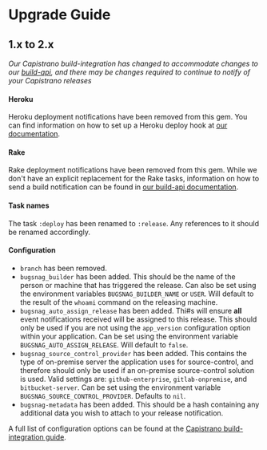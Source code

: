 # Upgrade Guide

## 1.x to 2.x

_Our Capistrano build-integration has changed to accommodate changes to our [build-api](https://docs.bugsnag.com/build-integrations/), and there may be changes required to continue to notify of your Capistrano releases_

#### Heroku

Heroku deployment notifications have been removed from this gem. You can find information on how to set up a Heroku deploy hook at [our documentation](https://docs.bugsnag.com/build-integrations/heroku/).

#### Rake

Rake deployment notifications have been removed from this gem. While we don't have an explicit replacement for the Rake tasks, information on how to send a build notification can be found in [our build-api documentation](https://docs.bugsnag.com/build-integrations/).

#### Task names

The task `:deploy` has been renamed to `:release`. Any references to it should be renamed accordingly.

#### Configuration

- `branch` has been removed.
- `bugsnag_builder` has been added. This should be the name of the person or machine that has triggered the release. Can also be set using the environment variables `BUGSNAG_BUILDER_NAME` or `USER`.  Will default to the result of the `whoami` command on the releasing machine.
- `bugsnag_auto_assign_release` has been added.  Thi#s will ensure **all** event notifications received will be assigned to this release. This should only be used if you are not using the `app_version` configuration option within your application.  Can be set using the environment variable `BUGSNAG_AUTO_ASSIGN_RELEASE`.  Will default to `false`.
- `bugsnag_source_control_provider` has been added. This contains the type of on-premise server the application uses for source-control, and therefore should only be used if an on-premise source-control solution is used. Valid settings are: `github-enterprise`, `gitlab-onpremise`, and `bitbucket-server`. Can be set using the environment variable `BUGSNAG_SOURCE_CONTROL_PROVIDER`. Defaults to `nil`.
- `bugsnag-metadata` has been added. This should be a hash containing any additional data you wish to attach to your release notification.

A full list of configuration options can be found at the [Capistrano build-integration guide](https://docs.bugsnag.com/build-integrations/capistrano/).